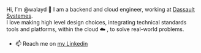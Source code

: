 Hi, I’m @walayd 👋 I am a backend and cloud engineer, working at [Dassault Systemes](https://www.3ds.com/).  
I love making high level design choices, integrating technical standards tools and platforms, within the cloud ☁️ , to solve real-world problems.

- 📫 Reach me on [my Linkedin](https://www.linkedin.com/in/larabi/)

<!---
walayd/walayd is a ✨ special ✨ repository because its `README.md` (this file) appears on your GitHub profile.
You can click the Preview link to take a look at your changes.
--->

 
